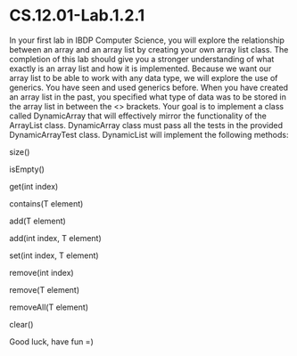 # CS.12.01-Lab.1.2.1

In your first lab in IBDP Computer Science, you will explore the relationship between an array and an array list by creating your own array list class. The completion of this lab should give you a stronger understanding of what exactly is an array list and how it is implemented. Because we want our array list to be able to work with any data type, we will explore the use of generics. You have seen and used generics before. When you have created an array list in the past, you specified what type of data was to be stored in the array list in between the <> brackets. Your goal is to implement a class called DynamicArray that will effectively mirror the functionality of the ArrayList class. DynamicArray class must pass all the tests in the provided DynamicArrayTest class. DynamicList will implement the following methods:

size()

isEmpty()

get(int index)

contains(T element)

add(T element)

add(int index, T element)

set(int index, T element)

remove(int index)

remove(T element)

removeAll(T element)

clear()

Good luck, have fun =)
